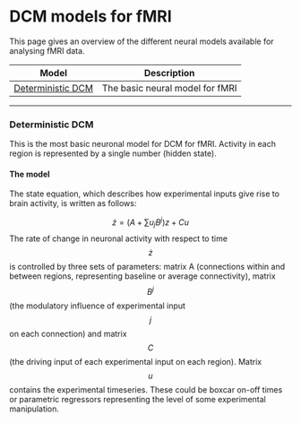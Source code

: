 
# DCM models for fMRI
This page gives an overview of the different neural models available for analysing fMRI data.

| Model | Description |
| -- | -- |
| [Deterministic DCM](#Deterministic-DCM) | The basic neural model for fMRI |


---


### Deterministic DCM

This is the most basic neuronal model for DCM for fMRI. Activity in each region is represented by a single number (hidden state).

#### The model

The state equation, which describes how experimental inputs give rise to brain activity, is written as follows:

$$
 \dot{z} = (A + \sum{u_jB^j})z + Cu 
$$
 The rate of change in neuronal activity with respect to time $$\dot{z}$$ is controlled by three sets of parameters: matrix A (connections within and between regions, representing baseline or average connectivity), matrix $$B^j$$ (the modulatory influence of experimental input $$j$$ on each connection) and matrix $$C$$ (the driving input of each experimental input on each region). Matrix $$u$$ contains the experimental timeseries. These could be boxcar on-off times or parametric regressors representing the level of some experimental manipulation.
 
 

